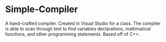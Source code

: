 # Simple-Compiler
A hand-crafted compiler. Created in Visual Studio for a class.
The compiler is able to scan through text to find variables declarations, mathmatical functions, and other programming statements. Based off of C++.
